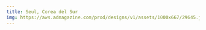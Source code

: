 ```yaml
---
title: Seul, Corea del Sur
img: https://aws.admagazine.com/prod/designs/v1/assets/1000x667/29645.jpg
---
```

